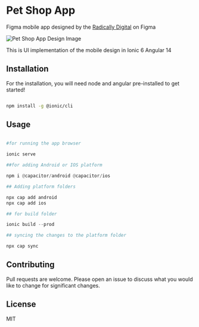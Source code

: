 # Pet Shop App

Figma mobile app designed by the [Radically Digital](https://radically.digital/) on Figma

![Pet Shop App Design Image](https://cdn.dribbble.com/users/9103005/screenshots/17970592/media/14ac3693c0dd85d9ecae6b1e1008cd61.jpg)

This is UI implementation of the mobile design in Ionic 6 Angular 14

## Installation

For the installation, you will need node and angular pre-installed to get started!

```bash

npm install -g @ionic/cli

```

## Usage

```python

#for running the app browser

ionic serve

##for adding Android or IOS platform

npm i @capacitor/android @capacitor/ios

## Adding platform folders

npx cap add android
npx cap add ios

## for build folder

ionic build --prod

## syncing the changes to the platform folder

npx cap sync


```

## Contributing

Pull requests are welcome. Please open an issue to discuss what you would like to change for significant changes.

## License

MIT
